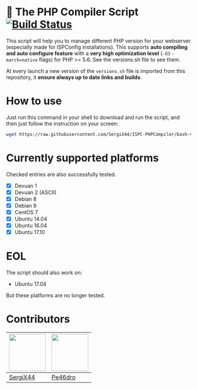 # 🚀 The PHP Compiler Script [![Build Status](https://travis-ci.org/SergiX44/ISPC-PHPCompiler.svg?branch=bash-version)](https://travis-ci.org/SergiX44/ISPC-PHPCompiler)

This script will help you to manage different PHP version for your webserver (especially made for ISPConfig installations). 
This supports **auto compiling and auto configure feature** with a **very high optimization level** (`-O3` `-march=native` flags) for PHP >= 5.6. See the versions.sh file to see them.

At every launch a new version of the `versions.sh` file is imported from this repository, it **ensure always up to date links and builds**.

# How to use
Just run this command in your shell to download and run the script, and then just follow the instruction on your screen:
```bash
wget https://raw.githubusercontent.com/SergiX44/ISPC-PHPCompiler/bash-version/php-compiler.sh; chmod +x php-compiler.sh; bash php-compiler.sh
```
# Currently supported platforms
Checked entries are also successfully tested.
- [x] Devuan 1
- [x] Devuan 2 (ASCII)
- [x] Debian 8
- [x] Debian 9
- [x] CentOS 7
- [x] Ubuntu 14.04
- [x] Ubuntu 16.04
- [x] Ubuntu 17.10

# EOL
The script should also work on:
 - Ubuntu 17.04

But these platforms are no longer tested.

# Contributors
[<img src="https://www.gravatar.com/avatar/98b8d56f4a193e3f7154f236c16930b2?s=100" alt="" height="100">](https://github.com/SergiX44) | [<img src="https://www.gravatar.com/avatar/35923b3b04e23bef801553656b606bfag?s=100" alt="" height="100">](https://github.com/Pe46dro)
---|---|
[SergiX44](https://github.com/SergiX44) | [Pe46dro](https://github.com/Pe46dro)
